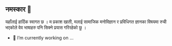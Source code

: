 ## नमस्कार 👋
यहाँलाई हार्दिक स्वागत छ । 
म प्रकाश खाती, मलाई सामाजिक मनोविज्ञान र प्रविधिगत ज्ञानका विषयमा रुची भएकोले वेव भाषाहरु पनि सिक्ने प्रयास गरिरहेको छु । 

- 🔭 I’m currently working on ...

